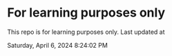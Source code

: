 # For learning purposes only
This repo is for learning purposes only.
Last updated at

Saturday, April 6, 2024 8:24:02 PM

